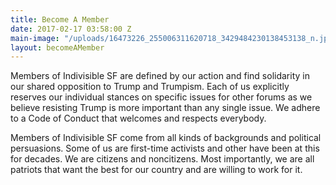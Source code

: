 ```yaml
---
title: Become A Member
date: 2017-02-17 03:58:00 Z
main-image: "/uploads/16473226_255006311620718_3429484230138453138_n.jpg"
layout: becomeAMember
---
```


Members of Indivisible SF are defined by our action and find solidarity in our shared opposition to Trump and Trumpism. Each of us explicitly reserves our individual stances on specific issues for other forums as we believe resisting Trump is more important than any single issue. We adhere to a Code of Conduct that welcomes and respects everybody. 

Members of Indivisible SF come from all kinds of backgrounds and political persuasions. Some of us are first-time activists and other have been at this for decades. We are citizens and noncitizens. Most importantly, we are all patriots that want the best for our country and are willing to work for it.